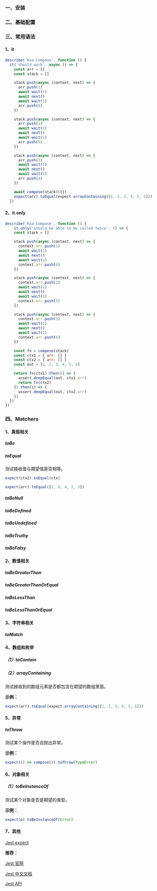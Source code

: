 
### 一、安装

### 二、基础配置

### 三、常用语法

#### 1、it

```javascript
describe('Koa Compose', function () {
  it('should work', async () => {
    const arr = []
    const stack = []

    stack.push(async (context, next) => {
      arr.push(1)
      await wait(1)
      await next()
      await wait(1)
      arr.push(6)
    })

    stack.push(async (context, next) => {
      arr.push(2)
      await wait(1)
      await next()
      await wait(1)
      arr.push(5)
    })

    stack.push(async (context, next) => {
      arr.push(3)
      await wait(1)
      await next()
      await wait(1)
      arr.push(4)
    })

    await compose(stack)({})
    expect(arr).toEqual(expect.arrayContaining([1, 2, 3, 4, 5, 6]))
  })
```
#### 2、it.only

```javascript
describe('Koa Compose', function () {
    it.only('should be able to be called twice', () => {
    const stack = []

    stack.push(async (context, next) => {
      context.arr.push(1)
      await wait(1)
      await next()
      await wait(1)
      context.arr.push(6)
    })

    stack.push(async (context, next) => {
      context.arr.push(2)
      await wait(1)
      await next()
      await wait(1)
      context.arr.push(5)
    })

    stack.push(async (context, next) => {
      context.arr.push(3)
      await wait(1)
      await next()
      await wait(1)
      context.arr.push(4)
    })

    const fn = compose(stack)
    const ctx1 = { arr: [] }
    const ctx2 = { arr: [] }
    const out = [1, 2, 3, 4, 5, 6]

    return fn(ctx1).then(() => {
      assert.deepEqual(out, ctx1.arr)
      return fn(ctx2)
    }).then(() => {
      assert.deepEqual(out, ctx2.arr)
    })
  })
})
```

### 四、Matchers

#### 1、真假相关

##### toBe

##### toEqual

测试接收值与期望值是否相等。

```javascript
expect(ctx2).toEqual(ctx)

expect(arr).toEqual([1, 6, 4, 2, 3])
```

##### toBeNull

##### toBeDefined

##### toBeUndefined

##### toBeTruthy

##### toBeFalsy

#### 2、数值相关

##### toBeGreaterThan

##### toBeGreaterThanOrEqual

##### toBeLessThan

##### toBeLessThanOrEqual

#### 3、字符串相关

##### toMatch

#### 4、数组和枚举

##### （1）toContain

##### （2）arrayContaining

测试接收到的数组元素是否都包含在期望的数组里面。

**示例：**

```javascript
expect(arr).toEqual(expect.arrayContaining([1, 2, 3, 4, 5, 6]))
```

#### 5、异常

##### toThrow

测试某个操作是否会抛出异常。

**示例：**

```javascript
expect(() => compose()).toThrow(TypeError)
```

#### 6、对象相关

##### （1）toBeInstanceOf

测试某个对象是否是期望的类型。

**示例：**

```javascript
expect(e).toBeInstanceOf(Error)
```

#### 7、其他

[Jest expect](https://www.jestjs.cn/docs/expect)



**推荐：**

[Jest 官网](https://www.jestjs.cn/)

[Jest 中文文档](https://www.jestjs.cn/docs/getting-started)

[Jest API](https://www.jestjs.cn/docs/api)